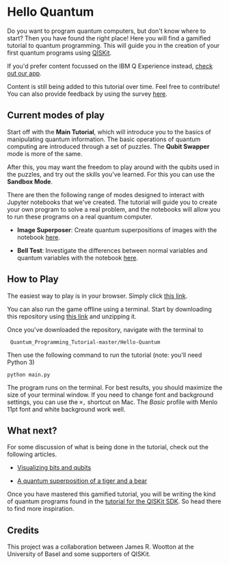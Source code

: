 # Hello Quantum

Do you want to program quantum computers, but don't know where to start? Then you have found the right place! Here you will find a gamified tutorial to quantum programming. This will guide you in the creation of your first quantum programs using [QISKit](https://qiskit.org).

If you'd prefer content focussed on the IBM Q Experience instead, [check out our app](https://ibm.biz/helloquantum).

Content is still being added to this tutorial over time. Feel free to contribute! You can also provide feedback by using the survey [here](http://www.surveygizmo.com/s3/4213712/helloquantum-cl).

## Current modes of play

Start off with the **Main Tutorial**, which will introduce you to the basics of manipulating quantum information. The basic operations of quantum computing are introduced through a set of puzzles. The **Qubit Swapper** mode is more of the same.

After this, you may want the freedom to play around with the qubits used in the puzzles, and try out the skills you've learned. For this you can use the **Sandbox Mode**.

There are then the following range of modes designed to interact with Jupyter notebooks that we've created. The tutorial will guide you to create your own program to solve a real problem, and the notebooks will allow you to run these programs on a real quantum computer.

* **Image Superposer**: Create quantum superpositions of images with the notebook [here](https://github.com/decodoku/Quantum_Programming_Tutorial/tree/master/image-superposer).

* **Bell Test**: Investigate the differences between normal variables and quantum variables with the notebook [here](https://github.com/decodoku/Quantum_Programming_Tutorial/blob/master/bell-test/bell-test.ipynb).

## How to Play

The easiest way to play is in your browser. Simply click [this link](https://www.pythonanywhere.com/gists/a5d885816f7dc042a78df11ce6cf9652/main.py/ipython3/).

You can also run the game offline using a terminal. Start by downloading this repository using [this link](https://github.com/decodoku/Quantum_Programming_Tutorial/archive/master.zip) and unzipping it.

Once you've downloaded the repository, navigate with the terminal to

``` Quantum_Programming_Tutorial-master/Hello-Quantum```

Then use the following command to run the tutorial (note: you'll need Python 3)

```
python main.py
```

The program runs on the terminal. For best results, you should maximize the size of your terminal window. If you need to change font and background settings, you can use the `⌘,` shortcut on Mac. The *Basic* profile with Menlo 11pt font and white background work well.

## What next?

For some discussion of what is being done in the tutorial, check out the following articles.

* [Visualizing bits and qubits](https://medium.com/qiskitters/visualizing-bits-and-qubits-9af287047b28)

* [A quantum superposition of a tiger and a bear](https://medium.com/qiskitters/a-quantum-superposition-of-a-tiger-and-a-bear-b461e3b23908)

Once you have mastered this gamified tutorial, you will be writing the kind of quantum programs found in the [tutorial for the QISKit SDK](https://github.com/QISKit/qiskit-tutorial). So head there to find more inspiration.

## Credits

This project was a collaboration between James R. Wootton at the University of Basel and some supporters of QISKit.
